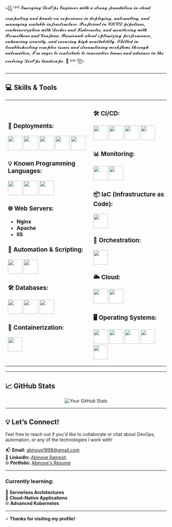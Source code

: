 
꧁༺ 𝓔𝓶𝓮𝓻𝓰𝓲𝓷𝓰 𝓓𝓮𝓿𝓞𝓹𝓼 𝓔𝓷𝓰𝓲𝓷𝓮𝓮𝓻 𝔀𝓲𝓽𝓱 𝓪 𝓼𝓽𝓻𝓸𝓷𝓰 𝓯𝓸𝓾𝓷𝓭𝓪𝓽𝓲𝓸𝓷 𝓲𝓷 𝓬𝓵𝓸𝓾𝓭 𝓬𝓸𝓶𝓹𝓾𝓽𝓲𝓷𝓰 𝓪𝓷𝓭 𝓱𝓪𝓷𝓭𝓼-𝓸𝓷 𝓮𝔁𝓹𝓮𝓻𝓲𝓮𝓷𝓬𝓮 𝓲𝓷 𝓭𝓮𝓹𝓵𝓸𝔂𝓲𝓷𝓰, 𝓪𝓾𝓽𝓸𝓶𝓪𝓽𝓲𝓷𝓰, 𝓪𝓷𝓭 𝓶𝓪𝓷𝓪𝓰𝓲𝓷𝓰 𝓼𝓬𝓪𝓵𝓪𝓫𝓵𝓮 𝓲𝓷𝓯𝓻𝓪𝓼𝓽𝓻𝓾𝓬𝓽𝓾𝓻𝓮. 𝓟𝓻𝓸𝓯𝓲𝓬𝓲𝓮𝓷𝓽 𝓲𝓷 𝓒𝓘/𝓒𝓓 𝓹𝓲𝓹𝓮𝓵𝓲𝓷𝓮𝓼, 𝓬𝓸𝓷𝓽𝓪𝓲𝓷𝓮𝓻𝓲𝔃𝓪𝓽𝓲𝓸𝓷 𝔀𝓲𝓽𝓱 𝓓𝓸𝓬𝓴𝓮𝓻 𝓪𝓷𝓭 𝓚𝓾𝓫𝓮𝓻𝓷𝓮𝓽𝓮𝓼, 𝓪𝓷𝓭 𝓶𝓸𝓷𝓲𝓽𝓸𝓻𝓲𝓷𝓰 𝔀𝓲𝓽𝓱 𝓟𝓻𝓸𝓶𝓮𝓽𝓱𝓮𝓾𝓼 𝓪𝓷𝓭 𝓖𝓻𝓪𝓯𝓪𝓷𝓪. 𝓟𝓪𝓼𝓼𝓲𝓸𝓷𝓪𝓽𝓮 𝓪𝓫𝓸𝓾𝓽 𝓸𝓹𝓽𝓲𝓶𝓲𝔃𝓲𝓷𝓰 𝓹𝓮𝓻𝓯𝓸𝓻𝓶𝓪𝓷𝓬𝓮, 𝓮𝓷𝓱𝓪𝓷𝓬𝓲𝓷𝓰 𝓼𝓮𝓬𝓾𝓻𝓲𝓽𝔂, 𝓪𝓷𝓭 𝓮𝓷𝓼𝓾𝓻𝓲𝓷𝓰 𝓱𝓲𝓰𝓱 𝓪𝓿𝓪𝓲𝓵𝓪𝓫𝓲𝓵𝓲𝓽𝔂. 𝓢𝓴𝓲𝓵𝓵𝓮𝓭 𝓲𝓷 𝓽𝓻𝓸𝓾𝓫𝓵𝓮𝓼𝓱𝓸𝓸𝓽𝓲𝓷𝓰 𝓬𝓸𝓶𝓹𝓵𝓮𝔁 𝓲𝓼𝓼𝓾𝓮𝓼 𝓪𝓷𝓭 𝓼𝓽𝓻𝓮𝓪𝓶𝓵𝓲𝓷𝓲𝓷𝓰 𝔀𝓸𝓻𝓴𝓯𝓵𝓸𝔀𝓼 𝓽𝓱𝓻𝓸𝓾𝓰𝓱 𝓪𝓾𝓽𝓸𝓶𝓪𝓽𝓲𝓸𝓷, 𝓘’𝓶 𝓮𝓪𝓰𝓮𝓻 𝓽𝓸 𝓬𝓸𝓷𝓽𝓻𝓲𝓫𝓾𝓽𝓮 𝓽𝓸 𝓲𝓷𝓷𝓸𝓿𝓪𝓽𝓲𝓿𝓮 𝓽𝓮𝓪𝓶𝓼 𝓪𝓷𝓭 𝓪𝓭𝓿𝓪𝓷𝓬𝓮 𝓲𝓷 𝓽𝓱𝓮 𝓮𝓿𝓸𝓵𝓿𝓲𝓷𝓰 𝓓𝓮𝓿𝓞𝓹𝓼 𝓵𝓪𝓷𝓭𝓼𝓬𝓪𝓹𝓮. 🚀 ༻꧂

---

## 💻 Skills & Tools

<div align="center">

<table>
<tr>
<td>

### 🚀 **Deployments:**
<img src="https://github.com/marwin1991/profile-technology-icons/assets/25181517/afcf1c98-544e-41fb-bf44-edba5e62809a" width="45"> <img src="https://user-images.githubusercontent.com/25181517/183570228-6a040b9f-3ddf-47a2-a201-743121dac664.png" width="45"> <img src="https://user-images.githubusercontent.com/25181517/183423507-c056a6f9-1ba8-4312-a350-19bcbc5a8697.png" width="45"> <img src="https://user-images.githubusercontent.com/25181517/117201156-9a724800-adec-11eb-9a9d-3cd0f67da4bc.png" width="45"> <img src="https://user-images.githubusercontent.com/25181517/183568594-85e280a7-0d7e-4d1a-9028-c8c2209e073c.png" width="45">

### 💡 **Known Programming Languages:**
<img src="https://user-images.githubusercontent.com/25181517/183570228-6a040b9f-3ddf-47a2-a201-743121dac664.png" width="45"> <img src="https://github.com/marwin1991/profile-technology-icons/assets/25181517/afcf1c98-544e-41fb-bf44-edba5e62809a" width="45"> <img src="https://user-images.githubusercontent.com/25181517/117201156-9a724800-adec-11eb-9a9d-3cd0f67da4bc.png" width="45">

### 🌐 **Web Servers:**
- **Nginx**
- **Apache**
- **IIS**

### 🔧 **Automation & Scripting:**
<img src="https://user-images.githubusercontent.com/25181517/192158606-7c2ef6bd-6e04-47cf-b5bc-da2797cb5bda.png" width="45"> <img src="https://user-images.githubusercontent.com/25181517/183423507-c056a6f9-1ba8-4312-a350-19bcbc5a8697.png" width="45">

### 🛠 **Databases:**
<img src="https://user-images.githubusercontent.com/25181517/183896128-ec99105a-ec1a-4d85-b08b-1aa1620b2046.png" width="45"> <img src="https://user-images.githubusercontent.com/25181517/182884177-d48a8579-2cd0-447a-b9a6-ffc7cb02560e.png" width="45"> <img src="https://user-images.githubusercontent.com/25181517/117208740-bfb78400-adf5-11eb-97bb-09072b6bedfc.png" width="45">

### 🐳 **Containerization:**
<img src="https://user-images.githubusercontent.com/25181517/117207330-263ba280-adf4-11eb-9b97-0ac5b40bc3be.png" width="45">

</td>
<td>

### 🛠 **CI/CD:**
<img src="https://user-images.githubusercontent.com/25181517/179090274-733373ef-3b59-4f28-9ecb-244bea700932.png" width="45"> <img src="https://user-images.githubusercontent.com/25181517/192108376-c675d39b-90f6-4073-bde6-5a9291644657.png" width="45"> <img src="https://user-images.githubusercontent.com/25181517/192108375-268c35e6-ab26-44b2-88bf-e3121a4e5083.png" width="45"> <img src="https://user-images.githubusercontent.com/25181517/192108374-8da61ba1-99ec-41d7-80b8-fb2f7c0a4948.png" width="45">

### 📊 **Monitoring:**
<img src="https://user-images.githubusercontent.com/25181517/182534075-4962068b-4407-46c2-ac67-ddcb86af30cc.png" width="45"> <img src="https://user-images.githubusercontent.com/25181517/182534182-c510199a-7a4d-4084-96e3-e3db2251bbce.png" width="45">

### 📦 **IaC (Infrastructure as Code):**
<img src="https://user-images.githubusercontent.com/25181517/183345121-36788a6e-5462-424a-be67-af1ebeda79a2.png" width="45">

### 🤖 **Orchestration:**
<img src="https://user-images.githubusercontent.com/25181517/182534006-037f08b5-8e7b-4e5f-96b6-5d2a5558fa85.png" width="45">

### 🌥 **Cloud:**
<img src="https://user-images.githubusercontent.com/25181517/183896132-54262f2e-6d98-41e3-8888-e40ab5a17326.png" width="45"> <img src="https://m.do.co/c/3bc2250b7076" width="45">

### 🖥 **Operating Systems:**
<img src="https://user-images.githubusercontent.com/25181517/186884153-99edc188-e4aa-4c84-91b0-e2df260ebc33.png" width="45"> <img src="https://github.com/marwin1991/profile-technology-icons/assets/76662862/2481dc48-be6b-4ebb-9e8c-3b957efe69fa" width="45"> <img src="https://github.com/user-attachments/assets/4cf282d2-b46f-43b7-aab6-19604cc5a683" width="45"> <img src="https://user-images.githubusercontent.com/25181517/186884150-05e9ff6d-340e-4802-9533-2c3f02363ee3.png" width="45"> <img src="https://user-images.githubusercontent.com/25181517/186884152-ae609cca-8cf1-4175-8d60-1ce1fa078ca2.png" width="45">

</td>
</tr>
</table>
</div>

---

## 📈 GitHub Stats

<div align="center">

![Your GitHub Stats](https://github-readme-stats.vercel.app/api?username=abinoveramesh20&show_icons=true&theme=radical)
  
</div>

---

## 💡 **Let’s Connect!**

Feel free to reach out if you'd like to collaborate or chat about DevOps, automation, or any of the technologies I work with!  

📬 **Email:** [abinove1999@gmail.com](mailto:abinove1999@gmail.com)  
🔗 **LinkedIn:** [Abinove Ramesh](https://www.linkedin.com/in/abinove-ramesh-0261321b3/)  
🌐 **Portfolio:** [Abinove's Resume](https://abinoveramesh2000.wixsite.com/abinoveresume)

---

### **Currently learning:**
🔄 **Serverless Architectures**  
🚀 **Cloud-Native Applications**  
🌐 **Advanced Kubernetes**

---

⭐ **Thanks for visiting my profile!**
